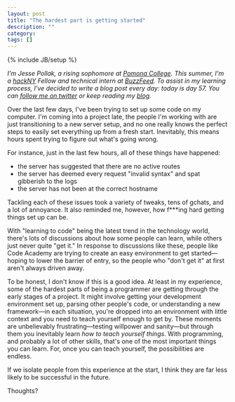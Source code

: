 ```yaml
---
layout: post
title: "The hardest part is getting started"
description: ""
category: 
tags: []
---
```

{% include JB/setup %}

*I'm Jesse Pollak, a rising sophomore at [Pomona College](http://pomona.edu). This summer, I'm a [hackNY](http://hackny.org) Fellow and technical intern at [BuzzFeed](http://buzzfeed.com). To assist in my learning process, I've decided to write a blog post every day: today is day 57. You can [follow me on twitter](http://twitter.com/jessepollak) or keep reading my [blog](http://jessepollak.me).*

Over the last few days, I've been trying to set up some code on my computer. I'm coming into a project late, the people I'm working with are just transitioning to a new server setup, and no one really knows the perfect steps to easily set everything up from a fresh start. Inevitably, this means hours spent trying to figure out what's going wrong.

For instance, just in the last few hours, all of these things have happened:

- the server has suggested that there are no active routes
- the server has deemed every request "invalid syntax" and spat gibberish to the logs
- the server has not been at the correct hostname

Tackling each of these issues took a variety of tweaks, tens of gchats, and a lot of annoyance. It also reminded me, however, how f\*\*\*ing hard getting things set up can be.

With "learning to code" being the latest trend in the technology world, there's lots of discussions about how some people can learn, while others just never quite "get it." In response to discussions like these, people like Code Academy are trying to create an easy environment to get started—hoping to lower the barrier of entry, so the people who "don't get it" at first aren't always driven away. 

To be honest, I don't know if this is a good idea. At least in my experience, some of the hardest parts of being a programmer are getting through the early stages of a project. It might involve getting your development environment set up, parsing other people's code, or understanding a new framework—in each situation, you're dropped into an environment with little context and you need to teach yourself enough to get by. These moments are unbelievably frustrating—testing willpower and sanity—but through them you inevitably learn *how to teach yourself things*. With programming, and probably a lot of other skills, that's one of the most important things you can learn. For, once you can teach yourself, the possibilities are endless. 

If we isolate people from this experience at the start, I think they are far less likely to be successful in the future.

Thoughts?
    